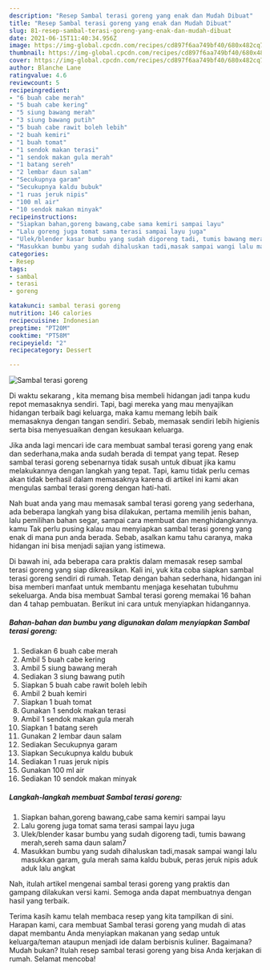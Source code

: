 ```yaml
---
description: "Resep Sambal terasi goreng yang enak dan Mudah Dibuat"
title: "Resep Sambal terasi goreng yang enak dan Mudah Dibuat"
slug: 81-resep-sambal-terasi-goreng-yang-enak-dan-mudah-dibuat
date: 2021-06-15T11:40:34.956Z
image: https://img-global.cpcdn.com/recipes/cd897f6aa749bf40/680x482cq70/sambal-terasi-goreng-foto-resep-utama.jpg
thumbnail: https://img-global.cpcdn.com/recipes/cd897f6aa749bf40/680x482cq70/sambal-terasi-goreng-foto-resep-utama.jpg
cover: https://img-global.cpcdn.com/recipes/cd897f6aa749bf40/680x482cq70/sambal-terasi-goreng-foto-resep-utama.jpg
author: Blanche Lane
ratingvalue: 4.6
reviewcount: 5
recipeingredient:
- "6 buah cabe merah"
- "5 buah cabe kering"
- "5 siung bawang merah"
- "3 siung bawang putih"
- "5 buah cabe rawit boleh lebih"
- "2 buah kemiri"
- "1 buah tomat"
- "1 sendok makan terasi"
- "1 sendok makan gula merah"
- "1 batang sereh"
- "2 lembar daun salam"
- "Secukupnya garam"
- "Secukupnya kaldu bubuk"
- "1 ruas jeruk nipis"
- "100 ml air"
- "10 sendok makan minyak"
recipeinstructions:
- "Siapkan bahan,goreng bawang,cabe sama kemiri sampai layu"
- "Lalu goreng juga tomat sama terasi sampai layu juga"
- "Ulek/blender kasar bumbu yang sudah digoreng tadi, tumis bawang merah,sereh sama daun salam7"
- "Masukkan bumbu yang sudah dihaluskan tadi,masak sampai wangi lalu masukkan garam, gula merah sama kaldu bubuk, peras jeruk nipis aduk aduk lalu angkat"
categories:
- Resep
tags:
- sambal
- terasi
- goreng

katakunci: sambal terasi goreng 
nutrition: 146 calories
recipecuisine: Indonesian
preptime: "PT20M"
cooktime: "PT58M"
recipeyield: "2"
recipecategory: Dessert

---
```



![Sambal terasi goreng](https://img-global.cpcdn.com/recipes/cd897f6aa749bf40/680x482cq70/sambal-terasi-goreng-foto-resep-utama.jpg)

Di waktu  sekarang , kita memang bisa membeli hidangan jadi tanpa kudu repot memasaknya sendiri. Tapi, bagi mereka yang mau menyajikan hidangan terbaik bagi keluarga, maka kamu memang lebih baik memasaknya dengan tangan sendiri. Sebab, memasak sendiri lebih higienis serta bisa menyesuaikan dengan kesukaan keluarga.

Jika anda lagi mencari ide cara membuat sambal terasi goreng yang enak dan sederhana,maka anda sudah berada di tempat yang tepat. Resep sambal terasi goreng  sebenarnya tidak susah untuk dibuat jika kamu melakukannya dengan langkah yang tepat. Tapi, kamu tidak perlu cemas akan tidak berhasil dalam memasaknya 
karena di artikel ini kami akan mengulas sambal terasi goreng dengan hati-hati.  



Nah buat anda yang mau memasak sambal terasi goreng yang sederhana, ada beberapa langkah yang bisa dilakukan, pertama memilih jenis bahan, lalu pemilihan bahan segar, sampai cara membuat dan menghidangkannya. kamu Tak perlu pusing kalau mau menyiapkan sambal terasi goreng yang enak di mana pun anda berada. Sebab, asalkan kamu  tahu caranya, maka hidangan ini bisa menjadi sajian yang istimewa.

Di bawah ini, ada beberapa cara praktis  dalam memasak resep sambal terasi goreng yang siap dikreasikan. Kali ini, yuk kita coba siapkan sambal terasi goreng sendiri di rumah. Tetap dengan bahan sederhana, hidangan ini bisa memberi manfaat untuk membantu menjaga kesehatan tubuhmu sekeluarga. Anda bisa membuat Sambal terasi goreng memakai 16 bahan dan 4 tahap pembuatan. Berikut ini cara untuk menyiapkan hidangannya.

<!--inarticleads1-->

##### Bahan-bahan dan bumbu yang digunakan dalam menyiapkan Sambal terasi goreng:

1. Sediakan 6 buah cabe merah
1. Ambil 5 buah cabe kering
1. Ambil 5 siung bawang merah
1. Sediakan 3 siung bawang putih
1. Siapkan 5 buah cabe rawit boleh lebih
1. Ambil 2 buah kemiri
1. Siapkan 1 buah tomat
1. Gunakan 1 sendok makan terasi
1. Ambil 1 sendok makan gula merah
1. Siapkan 1 batang sereh
1. Gunakan 2 lembar daun salam
1. Sediakan Secukupnya garam
1. Siapkan Secukupnya kaldu bubuk
1. Sediakan 1 ruas jeruk nipis
1. Gunakan 100 ml air
1. Sediakan 10 sendok makan minyak




<!--inarticleads2-->

##### Langkah-langkah membuat Sambal terasi goreng:

1. Siapkan bahan,goreng bawang,cabe sama kemiri sampai layu
1. Lalu goreng juga tomat sama terasi sampai layu juga
1. Ulek/blender kasar bumbu yang sudah digoreng tadi, tumis bawang merah,sereh sama daun salam7
1. Masukkan bumbu yang sudah dihaluskan tadi,masak sampai wangi lalu masukkan garam, gula merah sama kaldu bubuk, peras jeruk nipis aduk aduk lalu angkat




Nah, itulah artikel mengenai  sambal terasi goreng  yang praktis dan gampang dilakukan versi kami. Semoga anda dapat membuatnya dengan hasil yang terbaik. 

Terima kasih kamu telah membaca resep yang kita tampilkan di sini. Harapan kami, cara membuat  Sambal terasi goreng yang mudah di atas dapat membantu Anda menyiapkan makanan yang sedap untuk keluarga/teman ataupun menjadi ide dalam berbisnis kuliner. Bagaimana? Mudah bukan? Itulah resep sambal terasi goreng yang bisa Anda kerjakan di rumah. Selamat mencoba!


